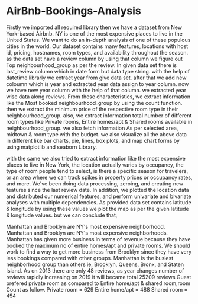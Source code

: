 # AirBnb-Bookings-Analysis

Firstly we imported all required library then we have a dataset from New York-based Airbnb. NY is one of the most expensive places to live in the United States. We want to do an in-depth analysis of one of these populous cities in the world. Our dataset contains many features, locations with host id, pricing, hostnames, room types, and availability throughout the season. as the data set have a review column by using that column we figure out Top neighbourhood_group as per the review. In given data set there is last_review column which in date form but data type string. with the help of datetime librarly we extract year from give data set. after that we add new coloumn which is year and extracted year data assign to year column. now we have new year column with the help of that column. we extracted year wise data along reviews. From these characteristics, we extract information like the Most booked neighbourhood_group by using the count function. then we extract the minimum price of the respective room type in their neighbourhood_group. also, we extract information total number of different room types like Private rooms, Entire homes/apt & Shared rooms available in neighbourhood_group. we also fetch information As per selected area, midtown & room type with the budget. we also visualize all the above data in different like bar charts, pie, lines, box plots, and map chart forms by using matplotlib and seaborn Library.

with the same we also tried to extract information like the most expensive places to live in New York, the location actually varies by occupancy, the type of room people tend to select, is there a specific season for travelers, or an area where we can track spikes in property prices or occupancy rates, and more. We've been doing data processing, zeroing, and creating new features since the last review date. In addition, we plotted the location data and distributed our numerical features, and perform univariate and bivariate analyses with multiple dependencies. As provided data set contains latitude & longitude by using these values we plot the map as per the given latitude & longitude values. but we can conclude that,

Manhattan and Brooklyn are NY's most expensive neighborhood.
Manhattan and Brooklyn are NY's most expensive neighborhoods.
Manhattan has given more business in terms of revenue because they have booked the maximum no of entire homes/apt and private rooms.
We should work to find a way to get more business from Brooklyn since they have very less bookings compared with other groups.
Manhattan is the busiest neighborhood group than others ie, Brooklyn, Queens, Bronx, and Staten Island.
As on 2013 there are only 48 reviews, as year changes number of reviews rapidly increasing on 2019 it will became total 25209 reviews
Guest prefered private room as compared to Entire home/apt & shared room,room Count as follow.
Private room = 629
Entire home/apt = 488
Shared room = 454
